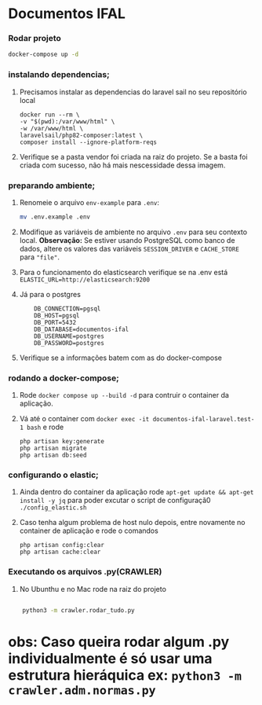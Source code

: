 # Documentos IFAL

### Rodar projeto

```sh
docker-compose up -d
```
 
### instalando dependencias;

1. Precisamos instalar as dependencias do laravel sail no seu repositório local
    ```
    docker run --rm \
    -v "$(pwd):/var/www/html" \
    -w /var/www/html \
    laravelsail/php82-composer:latest \
    composer install --ignore-platform-reqs
    ```

2. Verifique se a pasta vendor foi criada na raiz do projeto. Se a basta foi criada com sucesso, não há mais nescessidade dessa imagem.

### preparando ambiente;

1. Renomeie o arquivo `env-example` para `.env`:

    ```bash
    mv .env.example .env
    ```

2. Modifique as variáveis de ambiente no arquivo `.env` para seu contexto local. **Observação:** Se estiver usando PostgreSQL como banco de dados, altere os valores das variáveis `SESSION_DRIVER` e `CACHE_STORE` para `"file"`.

3. Para o funcionamento do elasticsearch verifique se na .env está `ELASTIC_URL=http://elasticsearch:9200`

4. Já para o postgres 
    ```
        DB_CONNECTION=pgsql
        DB_HOST=pgsql
        DB_PORT=5432
        DB_DATABASE=documentos-ifal
        DB_USERNAME=postgres
        DB_PASSWORD=postgres
    ```
5. Verifique se a informações batem com as do docker-compose


### rodando a docker-compose;

1. Rode `docker compose up --build -d` para contruir o container da aplicação.

2. Vá até o container com `docker exec -it documentos-ifal-laravel.test-1 bash` e rode
    ```
    php artisan key:generate
    php artisan migrate
    php artisan db:seed

    ```
### configurando o elastic;

1. Ainda dentro do container da aplicação rode `apt-get update && apt-get install -y jq` para poder excutar o script de configuraçã0 `./config_elastic.sh`

2. Caso tenha algum problema de host nulo depois, entre novamente no container de aplicação e rode o comandos
    ```
    php artisan config:clear
    php artisan cache:clear

    ```

### Executando os arquivos .py(CRAWLER)

1. No Ubunthu e no Mac rode na raiz do projeto 
``` sh

    python3 -m crawler.rodar_tudo.py

```
# obs: Caso queira rodar algum .py individualmente é só usar uma estrutura hieráquica ex: `python3 -m crawler.adm.normas.py`